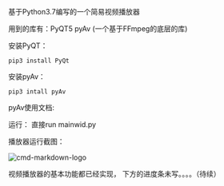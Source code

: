 基于Python3.7编写的一个简易视频播放器

用到的库有：PyQT5   pyAv  (一个基于FFmpeg的底层的库)

安装PyQT：

```
pip3 install PyQt
```

安装pyAv： 

```
pip3 intall pyAv
```

pyAv使用文档:

[1]: https://programtalk.com/vs2/?source=python/8441/PyAV/examples

运行：
直接run mainwid.py

播放器运行截图：

![cmd-markdown-logo](https://github.com/scri/VideoPlayer/tree/master/picture/picture.JPG)

视频播放器的基本功能都已经实现， 下方的进度条未写。。。。（待续）
